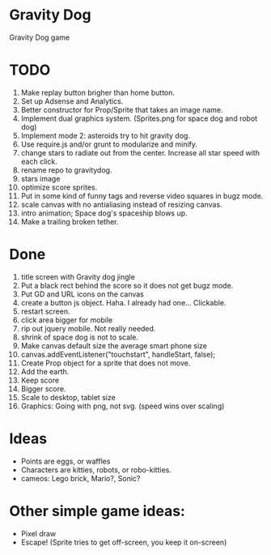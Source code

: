 Gravity Dog
===========

Gravity Dog game

# TODO
1. Make replay button brigher than home button.
2. Set up Adsense and Analytics.
1. Better constructor for Prop/Sprite that takes an image name.
1. Implement dual graphics system.  (Sprites.png for space dog and robot dog)
1. Implement mode 2: asteroids try to hit gravity dog.
2. Use require.js and/or grunt to modularize and minify.
1. change stars to radiate out from the center.  Increase all star speed with each click.
1. rename repo to gravitydog.
2. stars image
1. optimize score sprites.
2. Put in some kind of funny <HTML> tags and reverse video squares in bugz mode.
5. scale canvas with no antialiasing instead of resizing canvas.
1. intro animation;  Space dog's spaceship blows up.
1. Make a trailing broken tether.

# Done
1. title screen with Gravity dog jingle
1. Put a black rect behind the score so it does not get bugz mode.
2. Put GD and URL icons on the canvas
6. create a button js object.  Haha.  I already had one... Clickable.
1. restart screen.
4. click area bigger for mobile
7. rip out jquery mobile.  Not really needed.
1. shrink of space dog is not to scale.
1. Make canvas default size the average smart phone size
1. canvas.addEventListener("touchstart", handleStart, false);
1. Create Prop object for a sprite that does not move.
6. Add the earth.
1. Keep score
1. Bigger score.
1. Scale to desktop, tablet size
1. Graphics: Going with png, not svg. (speed wins over scaling)

# Ideas
* Points are eggs, or waffles
* Characters are kitties, robots, or robo-kitties.
* cameos: Lego brick, Mario?, Sonic?

# Other simple game ideas:
* Pixel draw
* Escape!  (Sprite tries to get off-screen, you keep it on-screen)
